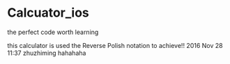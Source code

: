 # Calcuator_ios
the perfect code worth learning 


this calculator is used the Reverse Polish notation to achieve!!
2016 Nov 28 11:37 zhuzhiming hahahaha
